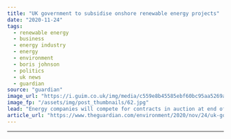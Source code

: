 ```yaml
---
title: "UK government to subsidise onshore renewable energy projects"
date: "2020-11-24"
tags: 
  - renewable energy
  - business
  - energy industry
  - energy
  - environment
  - boris johnson
  - politics
  - uk news
  - guardian
source: "guardian"
image_url: "https://i.guim.co.uk/img/media/c559e8b45585ebf60bc95aa5269ade942213b386/42_362_5681_3409/master/5681.jpg?width=460&quality=85&auto=format&fit=max&s=709f8813d077b51372ed607dc203ad35"
image_fp: "/assets/img/post_thumbnails/62.jpg"
lead: "Energy companies will compete for contracts in auction at end of 2021The government plans to double the amount of renewable energy it will subsidise next year after agreeing to include onshore wind and solar power projects for the first time since 20..."
article_url: "https://www.theguardian.com/environment/2020/nov/24/uk-government-to-subsidise-onshore-renewable-energy-projects"
---
```


---
